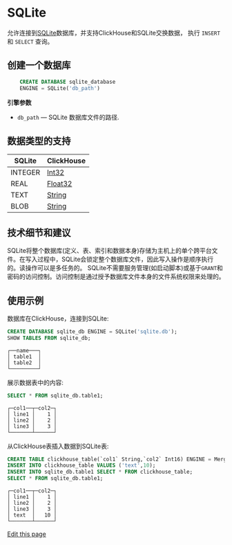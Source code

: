 # SQLite

允许连接到[SQLite](https://www.sqlite.org/index.html)数据库，并支持ClickHouse和SQLite交换数据， 执行 `INSERT` 和 `SELECT` 查询。

## 创建一个数据库[](https://clickhouse.com/docs/zh/engines/database-engines/sqlite#creating-a-database)

```sql
    CREATE DATABASE sqlite_database 
    ENGINE = SQLite('db_path')
```



**引擎参数**

- `db_path` — SQLite 数据库文件的路径.

## 数据类型的支持[](https://clickhouse.com/docs/zh/engines/database-engines/sqlite#data_types-support)

| SQLite  | ClickHouse                                                   |
| ------- | ------------------------------------------------------------ |
| INTEGER | [Int32](https://clickhouse.com/docs/zh/sql-reference/data-types/int-uint) |
| REAL    | [Float32](https://clickhouse.com/docs/zh/sql-reference/data-types/float) |
| TEXT    | [String](https://clickhouse.com/docs/zh/sql-reference/data-types/string) |
| BLOB    | [String](https://clickhouse.com/docs/zh/sql-reference/data-types/string) |

## 技术细节和建议[](https://clickhouse.com/docs/zh/engines/database-engines/sqlite#specifics-and-recommendations)

SQLite将整个数据库(定义、表、索引和数据本身)存储为主机上的单个跨平台文件。在写入过程中，SQLite会锁定整个数据库文件，因此写入操作是顺序执行的。读操作可以是多任务的。 SQLite不需要服务管理(如启动脚本)或基于`GRANT`和密码的访问控制。访问控制是通过授予数据库文件本身的文件系统权限来处理的。

## 使用示例[](https://clickhouse.com/docs/zh/engines/database-engines/sqlite#usage-example)

数据库在ClickHouse，连接到SQLite:

```sql
CREATE DATABASE sqlite_db ENGINE = SQLite('sqlite.db');
SHOW TABLES FROM sqlite_db;
```



```text
┌──name───┐
│ table1  │
│ table2  │  
└─────────┘
```



展示数据表中的内容:

```sql
SELECT * FROM sqlite_db.table1;
```



```text
┌─col1──┬─col2─┐
│ line1 │    1 │
│ line2 │    2 │
│ line3 │    3 │
└───────┴──────┘
```



从ClickHouse表插入数据到SQLite表:

```sql
CREATE TABLE clickhouse_table(`col1` String,`col2` Int16) ENGINE = MergeTree() ORDER BY col2;
INSERT INTO clickhouse_table VALUES ('text',10);
INSERT INTO sqlite_db.table1 SELECT * FROM clickhouse_table;
SELECT * FROM sqlite_db.table1;
```



```text
┌─col1──┬─col2─┐
│ line1 │    1 │
│ line2 │    2 │
│ line3 │    3 │
│ text  │   10 │
└───────┴──────┘
```



[Edit this page](https://github.com/ClickHouse/ClickHouse/tree/master/docs/zh/engines/database-engines/sqlite.md)